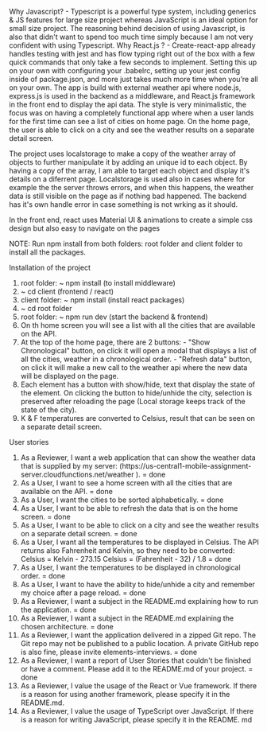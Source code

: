 Why Javascript? - Typescript is a powerful type system, including generics & JS features for large size project whereas JavaScript is an ideal option for small size project. The reasoning behind decision of using Javascript, is also that didn't want to spend too much time simply because I am not very confident with using Typescript.
Why React.js ? - Create-react-app already handles testing with jest and has flow typing right out of the box with a few quick commands that only take a few seconds to implement. Setting this up on your own with configuring your .babelrc, setting up your jest config inside of package.json, and more just takes much more time when you’re all on your own.
The app is build with external weather api where node.js, express.js is used in the backend as a middleware, and React.js framework in the front end to display the api data. The style is very minimalistic, the focus was on having a completely functional app where when a user lands for the first time can see a list of cities on home page. On the home page, the user is able to click on a city and see the weather results on a separate detail screen.

The project uses localstorage to make a copy of the weather array of objects to further manipulate it by adding an unique id to each object. By having a copy of the array, I am able to target each object and display it's details on a diferrent page. Localstorage is used also in cases where for example the the server throws errors, and when this happens, the weather data is still visible on the page as if nothing bad happened.
The backend has it's own handle error in case something is not wrking as it should.

In the front end, react uses Material UI & animations to create a simple css design but also easy to navigate on the pages

NOTE: Run npm install from both folders: root folder and client folder to install all the packages.

 Installation of the project
1. root folder: ~ npm install (to install middleware) 
2. ~ cd client (frontend / react)
3. client folder: ~ npm install (install react packages)
4. ~ cd root folder
5. root folder: ~ npm run dev (start the backend & frontend)
6. On th home screen you will see a list with all the cities that are available on the API.
7. At the top of the home page, there are 2 buttons: 
                                                    - "Show Chronological" button, on click it will open a modal that displays a list of all the cities, weather in a chronological order.
                                                    - "Refresh data" button, on click it will make a new call to the weather api where the new data will be displayed on the page.
8.  Each element has a button with show/hide, text that display the state of the element. On clicking the button to hide/unhide the city, selection is preserved after reloading the page (Local storage keeps track of the state of the city).
9. K & F temperatures are converted to Celsius, result that can be seen on a separate detail screen.


User stories
1. As a Reviewer, I want a web application that can show the weather data that is supplied by my server: (https://us-central1-mobile-assignment-
server.cloudfunctions.net/weather ). = done
2. As a User, I want to see a home screen with all the cities that are available on the API. = done
3. As a User, I want the cities to be sorted alphabetically. = done
4. As a User, I want to be able to refresh the data that is on the home screen. = done
5. As a User, I want to be able to click on a city and see the weather results on a separate detail screen. = done
6. As a User, I want all the temperatures to be displayed in Celsius. The API returns also Fahrenheit and Kelvin, so they need to be converted:
Celsius = Kelvin - 273.15
Celsius = (Fahrenheit - 32) / 1.8 = done
7. As a User, I want the temperatures to be displayed in chronological order. = done
8. As a User, I want to have the ability to hide/unhide a city and remember my choice after a page reload. = done
9. As a Reviewer, I want a subject in the README.md explaining how to run the application. = done
10. As a Reviewer, I want a subject in the README.md explaining the chosen architecture. = done
11. As a Reviewer, I want the application delivered in a zipped Git repo. The Git repo may not be published to a public location. A private GitHub repo is also fine, please invite elements-interviews. = done
12. As a Reviewer, I want a report of User Stories that couldn't be finished or have a comment. Please add it to the README.md of your project. = done
13. As a Reviewer, I value the usage of the React or Vue framework. If there is a reason for using another framework, please specify it in the
README.md.
14. As a Reviewer, I value the usage of TypeScript over JavaScript. If there is a reason for writing JavaScript, please specify it in the README.
md
